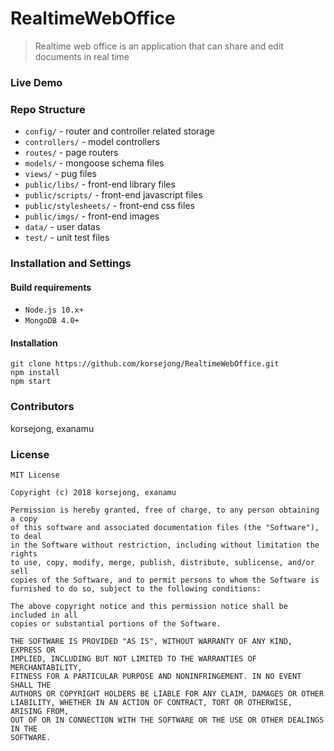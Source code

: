 # RealtimeWebOffice
> Realtime web office is an application that can share and edit documents in real time

### Live Demo

### Repo Structure
* `config/` - router and controller related storage
* `controllers/` - model controllers
* `routes/` - page routers
* `models/` - mongoose schema files
* `views/` - pug files
* `public/libs/` - front-end library files
* `public/scripts/` - front-end javascript files
* `public/stylesheets/` - front-end css files
* `public/imgs/` - front-end images
* `data/` - user datas
* `test/` - unit test files

### Installation and Settings
#### Build requirements
* `Node.js 10.x+`
* `MongoDB 4.0+`

#### Installation
```
git clone https://github.com/korsejong/RealtimeWebOffice.git
npm install
npm start
```

### Contributors
korsejong, exanamu

### License
```
MIT License

Copyright (c) 2018 korsejong, exanamu

Permission is hereby granted, free of charge, to any person obtaining a copy
of this software and associated documentation files (the "Software"), to deal
in the Software without restriction, including without limitation the rights
to use, copy, modify, merge, publish, distribute, sublicense, and/or sell
copies of the Software, and to permit persons to whom the Software is
furnished to do so, subject to the following conditions:

The above copyright notice and this permission notice shall be included in all
copies or substantial portions of the Software.

THE SOFTWARE IS PROVIDED "AS IS", WITHOUT WARRANTY OF ANY KIND, EXPRESS OR
IMPLIED, INCLUDING BUT NOT LIMITED TO THE WARRANTIES OF MERCHANTABILITY,
FITNESS FOR A PARTICULAR PURPOSE AND NONINFRINGEMENT. IN NO EVENT SHALL THE
AUTHORS OR COPYRIGHT HOLDERS BE LIABLE FOR ANY CLAIM, DAMAGES OR OTHER
LIABILITY, WHETHER IN AN ACTION OF CONTRACT, TORT OR OTHERWISE, ARISING FROM,
OUT OF OR IN CONNECTION WITH THE SOFTWARE OR THE USE OR OTHER DEALINGS IN THE
SOFTWARE.
```
